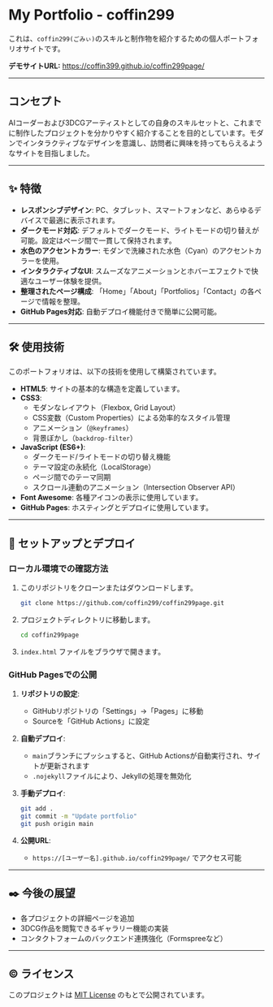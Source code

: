# My Portfolio - coffin299

これは、`coffin299(ごみぃ)`のスキルと制作物を紹介するための個人ポートフォリオサイトです。

**デモサイトURL:** <https://coffin399.github.io/coffin299page/>

---

## コンセプト

AIコーダーおよび3DCGアーティストとしての自身のスキルセットと、これまでに制作したプロジェクトを分かりやすく紹介することを目的としています。モダンでインタラクティブなデザインを意識し、訪問者に興味を持ってもらえるようなサイトを目指しました。

---

## ✨ 特徴

*   **レスポンシブデザイン**: PC、タブレット、スマートフォンなど、あらゆるデバイスで最適に表示されます。
*   **ダークモード対応**: デフォルトでダークモード、ライトモードの切り替えが可能。設定はページ間で一貫して保持されます。
*   **水色のアクセントカラー**: モダンで洗練された水色（Cyan）のアクセントカラーを使用。
*   **インタラクティブなUI**: スムーズなアニメーションとホバーエフェクトで快適なユーザー体験を提供。
*   **整理されたページ構成**: 「Home」「About」「Portfolios」「Contact」の各ページで情報を整理。
*   **GitHub Pages対応**: 自動デプロイ機能付きで簡単に公開可能。

---

## 🛠️ 使用技術

このポートフォリオは、以下の技術を使用して構築されています。

*   **HTML5**: サイトの基本的な構造を定義しています。
*   **CSS3**:
    *   モダンなレイアウト（Flexbox, Grid Layout）
    *   CSS変数（Custom Properties）による効率的なスタイル管理
    *   アニメーション（`@keyframes`）
    *   背景ぼかし（`backdrop-filter`）
*   **JavaScript (ES6+)**:
    *   ダークモード/ライトモードの切り替え機能
    *   テーマ設定の永続化（LocalStorage）
    *   ページ間でのテーマ同期
    *   スクロール連動のアニメーション（Intersection Observer API）
*   **Font Awesome**: 各種アイコンの表示に使用しています。
*   **GitHub Pages**: ホスティングとデプロイに使用しています。

---

## 🚀 セットアップとデプロイ

### ローカル環境での確認方法

1.  このリポジトリをクローンまたはダウンロードします。
    ```bash
    git clone https://github.com/coffin299/coffin299page.git
    ```
2.  プロジェクトディレクトリに移動します。
    ```bash
    cd coffin299page
    ```
3.  `index.html` ファイルをブラウザで開きます。

### GitHub Pagesでの公開

1. **リポジトリの設定**:
   - GitHubリポジトリの「Settings」→「Pages」に移動
   - Sourceを「GitHub Actions」に設定

2. **自動デプロイ**:
   - `main`ブランチにプッシュすると、GitHub Actionsが自動実行され、サイトが更新されます
   - `.nojekyll`ファイルにより、Jekyllの処理を無効化

3. **手動デプロイ**:
   ```bash
   git add .
   git commit -m "Update portfolio"
   git push origin main
   ```

4. **公開URL**:
   - `https://[ユーザー名].github.io/coffin299page/` でアクセス可能

---

## ✒️ 今後の展望

*   各プロジェクトの詳細ページを追加
*   3DCG作品を閲覧できるギャラリー機能の実装
*   コンタクトフォームのバックエンド連携強化（Formspreeなど）

---

## ©️ ライセンス

このプロジェクトは [MIT License](LICENSE) のもとで公開されています。
